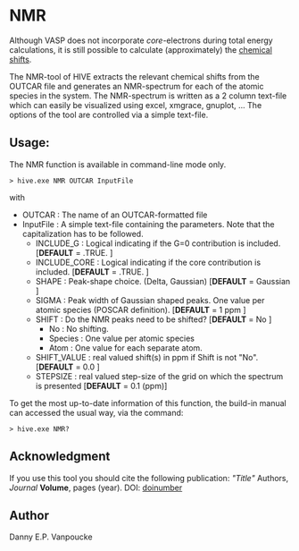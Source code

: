# NMR
Although VASP does not incorporate *core*-electrons during total energy
calculations, it is still possible to calculate (approximately) the [chemical
shifts](https://cms.mpi.univie.ac.at/wiki/index.php/LCHIMAG). 

The NMR-tool of HIVE extracts the relevant chemical shifts from the OUTCAR
file and generates an NMR-spectrum for each of the atomic species in the system.
The NMR-spectrum is written as a 2 column text-file which can easily be visualized 
using excel, xmgrace, gnuplot, ... 
The options of the tool are controlled via a simple text-file. 

## Usage:
The NMR function is available in command-line mode only.

```
> hive.exe NMR OUTCAR InputFile
```
with
* OUTCAR    : The name of an OUTCAR-formatted file
* InputFile : A simple text-file containing the parameters. Note that the capitalization has to be followed.
    * INCLUDE_G    : Logical indicating if the G=0 contribution is included. \[**DEFAULT** = .TRUE. \]
    * INCLUDE_CORE : Logical indicating if the core contribution is included. \[**DEFAULT** = .TRUE. \]
    * SHAPE        : Peak-shape choice. (Delta, Gaussian) \[**DEFAULT** = Gaussian \]
    * SIGMA        : Peak width of Gaussian shaped peaks. One value per atomic species (POSCAR definition). \[**DEFAULT** = 1 ppm \]
    * SHIFT        : Do the NMR peaks need to be shifted? \[**DEFAULT** = No \]
		* No	  : No shifting.
        * Species : One value per atomic species
        * Atom    : One value for each separate atom.
    * SHIFT_VALUE : real valued shift(s) in ppm if Shift is not "No". \[**DEFAULT** = 0.0 \]
    * STEPSIZE    : real valued step-size of the grid on which the spectrum is presented \[**DEFAULT** = 0.1 (ppm)\] 

To get the most up-to-date information of this function, the build-in manual 
can accessed the usual way, via the command:
```
> hive.exe NMR?
```


## Acknowledgment
If you use this tool you should cite the following publication:
*"Title"*
Authors,
*Journal* **Volume**, pages (year).
DOI: [doinumber](doiref) 


## Author
Danny E.P. Vanpoucke
  
